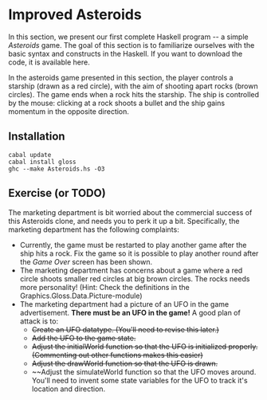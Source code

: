 # Improved Asteroids

In this section, we present our first complete Haskell program -- a simple *Asteroids* game. The goal of this section is to familiarize ourselves with the basic syntax and constructs in the Haskell. If you want to download the code, it is available here.

In the asteroids game presented in this section, the player controls a starship (drawn as a red circle), with the aim of shooting apart rocks (brown circles). The game ends when a rock hits the starship. The ship is controlled by the mouse: clicking at a rock shoots a bullet and the ship gains momentum in the opposite direction.

## Installation

    cabal update
    cabal install gloss
    ghc --make Asteroids.hs -O3

## Exercise (or TODO)

The marketing department is bit worried about the commercial success of this Asteroids clone, and needs you to perk it up a bit. Specifically, the marketing department has the following complaints:

- Currently, the game must be restarted to play another game after the ship hits a rock. Fix the game so it is possible to play another round after the *Game Over* screen has been shown.
- The marketing department has concerns about a game where a red circle shoots smaller red circles at big brown circles. The rocks needs more personality! (Hint: Check the definitions in the Graphics.Gloss.Data.Picture-module)
- The marketing department had a picture of an UFO in the game advertisement. **There must be an UFO in the game!** A good plan of attack is to:
    - ~~Create an UFO datatype. (You'll need to revise this later.)~~
    - ~~Add the UFO to the game state.~~
    - ~~Adjust the initialWorld function so that the UFO is initialized properly. (Commenting out other functions makes this easier)~~
    - ~~Adjust the drawWorld function so that the UFO is drawn.~~
    - ~~Adjust the simulateWorld function so that the UFO moves around. You'll need to invent some state variables for the UFO to track it's location and direction.

